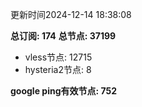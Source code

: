 更新时间2024-12-14 18:38:08

**总订阅: 174**
**总节点: 37199**
- vless节点: 12715
- hysteria2节点: 8

**google ping有效节点: 752**
